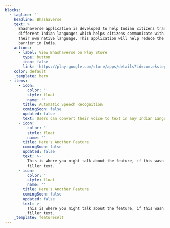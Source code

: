 ```yaml
---
blocks:
  - tagline: ''
    headline: Bhashaverse
    text: >
      Bhashaverse application is developed to help Indian citizens translate
      different Indian languages which helps citizens communicate with others in
      their own native language. This application will help reduce the language
      barrier in India.
    actions:
      - label: View Bhashaverse on Play Store
        type: button
        icon: false
        link: 'https://play.google.com/store/apps/details?id=com.ekstep.bhashaverse'
    color: default
    _template: hero
  - items:
      - icon:
          color: ''
          style: float
          name: ''
        title: Automatic Speech Recognition
        comingSoon: false
        updated: false
        text: Users can convert their voice to text in any Indian Language.
      - icon:
          color: ''
          style: float
          name: ''
        title: Here's Another Feature
        comingSoon: false
        updated: false
        text: >-
          This is where you might talk about the feature, if this wasn't just
          filler text.
      - icon:
          color: ''
          style: float
          name: ''
        title: Here's Another Feature
        comingSoon: false
        updated: false
        text: >-
          This is where you might talk about the feature, if this wasn't just
          filler text.
    _template: featuresAlt
---
```


